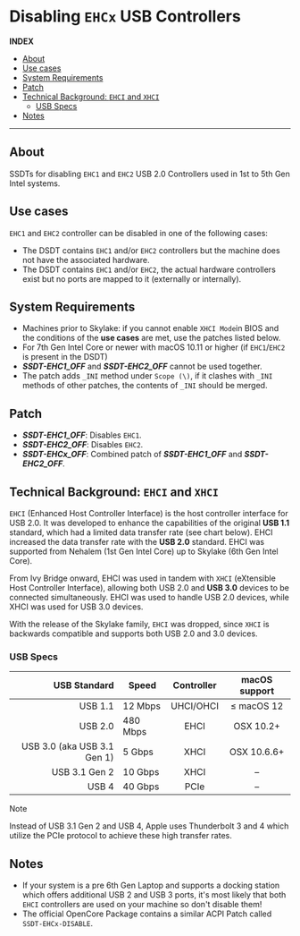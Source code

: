 # Disabling `EHCx` USB Controllers

**INDEX**

- [About](#about)
- [Use cases](#use-cases)
- [System Requirements](#system-requirements)
- [Patch](#patch)
- [Technical Background: `EHCI` and `XHCI`](#technical-background-ehci-and-xhci)
  - [USB Specs](#usb-specs)
- [Notes](#notes)

---

## About
SSDTs for disabling `EHC1` and `EHC2` USB 2.0 Controllers used in 1st to 5th Gen Intel systems.

## Use cases

`EHC1` and `EHC2` controller can be disabled in one of the following cases:

- The DSDT contains `EHC1` and/or `EHC2` controllers but the machine does not have the associated hardware.
- The DSDT contains `EHC1` and/or `EHC2`, the actual hardware controllers exist but no ports are mapped to it (externally or internally).

## System Requirements

- Machines prior to Skylake: if you cannot enable `XHCI Mode`in BIOS and the conditions of the **use cases** are met, use the patches listed below.
- For 7th Gen Intel Core or newer with macOS 10.11 or higher (if `EHC1`/`EHC2` is present in the DSDT)
- ***SSDT-EHC1_OFF*** and ***SSDT-EHC2_OFF*** cannot be used together.
- The patch adds `_INI` method under `Scope (\)`, if it clashes with `_INI` methods of other patches, the contents of `_INI` should be merged.

## Patch
- ***SSDT-EHC1_OFF***: Disables `EHC1`.
- ***SSDT-EHC2_OFF***: Disables `EHC2`.
- ***SSDT-EHCx_OFF***: Combined patch of ***SSDT-EHC1_OFF*** and ***SSDT-EHC2_OFF***.

## Technical Background: `EHCI` and `XHCI`

`EHCI` (Enhanced Host Controller Interface) is the host controller interface for USB 2.0. It was developed to enhance the capabilities of the original **USB 1.1** standard, which had a limited data transfer rate (see chart below). EHCI increased the data transfer rate with the **USB 2.0** standard. EHCI was supported from Nehalem (1st Gen Intel Core) up to Skylake (6th Gen Intel Core). 

From Ivy Bridge onward, EHCI was used in tandem with `XHCI` (eXtensible Host Controller Interface), allowing both USB 2.0 and **USB 3.0** devices to be connected simultaneously. EHCI was used to handle USB 2.0 devices, while XHCI was used for USB 3.0 devices.

With the release of the Skylake family, `EHCI` was dropped, since `XHCI` is backwards compatible and supports both USB 2.0 and 3.0 devices. 

### USB Specs

USB Standard | Speed | Controller | macOS support 
------------:|-------|:----------:|:---------------:
USB 1.1      | 12 Mbps | UHCI/OHCI |  ≤ macOS 12
USB 2.0      | 480 Mbps |EHCI | OSX 10.2+ 
USB 3.0 (aka USB 3.1 Gen 1)| 5 Gbps | XHCI | OSX 10.6.6+
USB 3.1 Gen 2| 10 Gbps | XHCI | –
USB 4        | 40 Gbps | PCIe | –

> [!NOTE]
> 
> Instead of USB 3.1 Gen 2 and USB 4, Apple uses Thunderbolt 3 and 4 which utilize the PCIe protocol to achieve these high transfer rates.

## Notes
- If your system is a pre 6th Gen Laptop and supports a docking station which offers additional USB 2 and USB 3 ports, it's most likely that both `EHCI` controllers are used on your machine so don't disable them!
- The official OpenCore Package contains a similar ACPI Patch called `SSDT-EHCx-DISABLE`.


